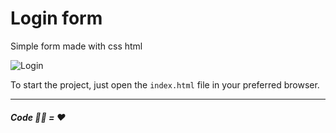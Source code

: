 # Login form

Simple form made with css html

![Login](https://user-images.githubusercontent.com/81580725/135669834-60edeca1-c810-463d-8a46-5c11e26df2f9.png)


To start the project, just open the `index.html` file in your preferred browser.

---
##### Code 👩‍💻 = ❤
